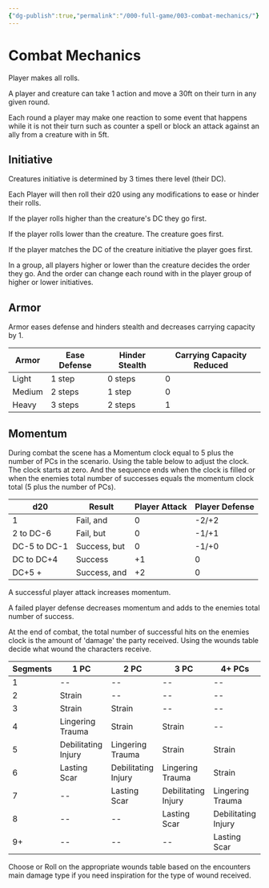 ```yaml
---
{"dg-publish":true,"permalink":"/000-full-game/003-combat-mechanics/"}
---
```


# Combat Mechanics

Player makes all rolls.  

A player and creature can take 1 action and move a 30ft on their turn in any given round.

Each round a player may make one reaction to some event that happens while it is not their turn such as counter a spell or block an attack against an ally from a creature with in 5ft.

## Initiative

Creatures initiative is determined by 3 times there level (their DC). 

Each Player will then roll their d20 using any modifications to ease or hinder their rolls. 

If the player rolls higher than the creature's DC they go first. 

If the player rolls lower than the creature. The creature goes first.

If the player matches the DC of the creature initiative the player goes first.

In a group, all players higher or lower than the creature decides the order they go. And the order can change each round with in the player group of higher or lower initiatives.

## Armor

Armor eases defense and hinders stealth and decreases carrying capacity by 1.

| Armor  | Ease Defense | Hinder Stealth | Carrying Capacity Reduced |
| ------ | ------------ | -------------- | ------------------------- |
| Light  | 1 step       | 0 steps        | 0                         |
| Medium | 2 steps      | 1 step         | 0                         |
| Heavy  | 3 steps      | 2 steps        | 1                         |
## Momentum

During combat the scene has a Momentum clock equal to 5 plus the number of PCs in the scenario.  Using the table below to adjust the clock.  The clock starts at zero. And the sequence ends when the clock is filled or when the enemies total number of successes equals the momentum clock total (5 plus the number of PCs).

| d20          | Result       | Player Attack | Player Defense |
| ------------ | ------------ | ------------- | -------------- |
| 1            | Fail, and    | 0             | -2/+2          |
| 2 to DC-6    | Fail, but    | 0             | -1/+1          |
| DC-5 to DC-1 | Success, but | 0             | -1/+0          |
| DC to DC+4   | Success      | +1            | 0              |
| DC+5 +       | Success, and | +2            | 0              |
A successful player attack increases momentum.

A failed player defense decreases momentum and adds to the enemies total number of success.

At the end of combat, the total number of successful hits on the enemies clock is the amount of 'damage' the party received.  Using the wounds table decide what wound the characters receive.

| Segments | 1 PC                | 2 PC                | 3 PC                | 4+ PCs              |
| -------- | ------------------- | ------------------- | ------------------- | ------------------- |
| 1        | --                  | --                  | --                  | --                  |
| 2        | Strain              | --                  | --                  | --                  |
| 3        | Strain              | Strain              | --                  | --                  |
| 4        | Lingering Trauma    | Strain              | Strain              | --                  |
| 5        | Debilitating Injury | Lingering Trauma    | Strain              | Strain              |
| 6        | Lasting Scar        | Debilitating Injury | Lingering Trauma    | Strain              |
| 7        | --                  | Lasting Scar        | Debilitating Injury | Lingering Trauma    |
| 8        | --                  | --                  | Lasting Scar        | Debilitating Injury |
| 9+       | --                  | --                  | --                  | Lasting Scar        |
Choose or Roll on the appropriate wounds table based on the encounters main damage type if you need inspiration for the type of wound received.

